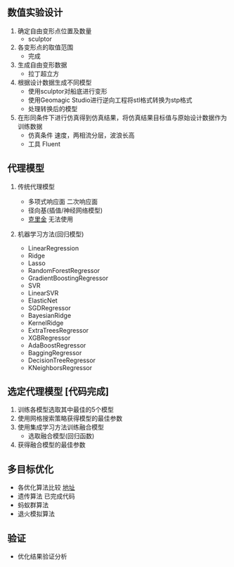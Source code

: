 ## 数值实验设计
1. 确定自由变形点位置及数量
    - sculptor
2. 各变形点的取值范围
    - 完成
3. 生成自由变形数据
    - 拉丁超立方
4. 根据设计数据生成不同模型
    - 使用sculptor对船底进行变形
    - 使用Geomagic Studio进行逆向工程将stl格式转换为stp格式
    - 处理转换后的模型
5. 在形同条件下进行仿真得到仿真结果，将仿真结果目标值与原始设计数据作为训练数据
    - 仿真条件
        速度，两相流分层，波浪长高
    - 工具
        Fluent

## 代理模型
1. 传统代理模型
    - 多项式响应面
        二次响应面
    - 径向基(插值/神经网络模型)
    - [克里金](https://www.baidu.com/link?url=7qj5Am_KCUWF9Xea3AW4Ap8Kg1VYlY1x3G6JzpBe00TmvV84h_Bh059awI4M343d&wd=&eqid=baf4f58b000a9300000000035db64e2d)
        无法使用
        
2. 机器学习方法(回归模型)
    - LinearRegression
    - Ridge
    - Lasso
    - RandomForestRegressor
    - GradientBoostingRegressor
    - SVR
    - LinearSVR
    - ElasticNet
    - SGDRegressor
    - BayesianRidge
    - KernelRidge
    - ExtraTreesRegressor
    - XGBRegressor
    - AdaBoostRegressor
    - BaggingRegressor
    - DecisionTreeRegressor
    - KNeighborsRegressor

## 选定代理模型 [代码完成]
1. 训练各模型选取其中最佳的5个模型
2. 使用网格搜索策略获得模型的最佳参数
3. 使用集成学习方法训练融合模型
    - 选取融合模型(回归函数)
4. 获得融合模型的最佳参数

## 多目标优化
- 各优化算法比较 [地址](https://www.zhihu.com/question/29762576)
- 遗传算法
    已完成代码
- 蚂蚁群算法
- 退火模拟算法

## 验证
- 优化结果验证分析